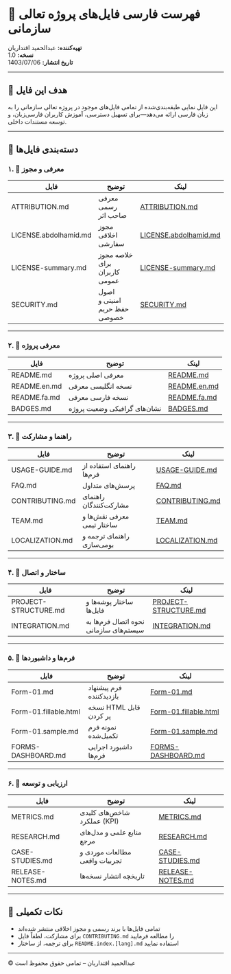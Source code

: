 # 📂 فهرست فارسی فایل‌های پروژه تعالی سازمانی  
**تهیه‌کننده:** عبدالحمید اقتداریان  
**نسخه:** 1.0  
**تاریخ انتشار:** 1403/07/06  

---

## 🎯 هدف این فایل

این فایل نمایی طبقه‌بندی‌شده از تمامی فایل‌های موجود در پروژه تعالی سازمانی را به زبان فارسی ارائه می‌دهد—برای تسهیل دسترسی، آموزش کاربران فارسی‌زبان، و توسعه مستندات داخلی.

---

## 🧩 دسته‌بندی فایل‌ها

### ۱. 📘 معرفی و مجوز

| فایل | توضیح | لینک |
|------|--------|------|
| ATTRIBUTION.md | معرفی رسمی صاحب اثر | [ATTRIBUTION.md](ATTRIBUTION.md)  
| LICENSE.abdolhamid.md | مجوز اخلاقی سفارشی | [LICENSE.abdolhamid.md](LICENSE.abdolhamid.md)  
| LICENSE-summary.md | خلاصه مجوز برای کاربران عمومی | [LICENSE-summary.md](LICENSE-summary.md)  
| SECURITY.md | اصول امنیتی و حفظ حریم خصوصی | [SECURITY.md](SECURITY.md)

---

### ۲. 📘 معرفی پروژه

| فایل | توضیح | لینک |
|------|--------|------|
| README.md | معرفی اصلی پروژه | [README.md](README.md)  
| README.en.md | نسخه انگلیسی معرفی | [README.en.md](README.en.md)  
| README.fa.md | نسخه فارسی معرفی | [README.fa.md](README.fa.md)  
| BADGES.md | نشان‌های گرافیکی وضعیت پروژه | [BADGES.md](BADGES.md)

---

### ۳. 📘 راهنما و مشارکت

| فایل | توضیح | لینک |
|------|--------|------|
| USAGE-GUIDE.md | راهنمای استفاده از فرم‌ها | [USAGE-GUIDE.md](USAGE-GUIDE.md)  
| FAQ.md | پرسش‌های متداول | [FAQ.md](FAQ.md)  
| CONTRIBUTING.md | راهنمای مشارکت‌کنندگان | [CONTRIBUTING.md](CONTRIBUTING.md)  
| TEAM.md | معرفی نقش‌ها و ساختار تیمی | [TEAM.md](TEAM.md)  
| LOCALIZATION.md | راهنمای ترجمه و بومی‌سازی | [LOCALIZATION.md](LOCALIZATION.md)

---

### ۴. 📘 ساختار و اتصال

| فایل | توضیح | لینک |
|------|--------|------|
| PROJECT-STRUCTURE.md | ساختار پوشه‌ها و فایل‌ها | [PROJECT-STRUCTURE.md](PROJECT-STRUCTURE.md)  
| INTEGRATION.md | نحوه اتصال فرم‌ها به سیستم‌های سازمانی | [INTEGRATION.md](INTEGRATION.md)

---

### ۵. 📘 فرم‌ها و داشبوردها

| فایل | توضیح | لینک |
|------|--------|------|
| Form-01.md | فرم پیشنهاد بازدیدکننده | [Form-01.md](Form-01.md)  
| Form-01.fillable.html | نسخه HTML قابل پر کردن | [Form-01.fillable.html](Form-01.fillable.html)  
| Form-01.sample.md | نمونه فرم تکمیل‌شده | [Form-01.sample.md](Form-01.sample.md)  
| FORMS-DASHBOARD.md | داشبورد اجرایی فرم‌ها | [FORMS-DASHBOARD.md](FORMS-DASHBOARD.md)

---

### ۶. 📘 ارزیابی و توسعه

| فایل | توضیح | لینک |
|------|--------|------|
| METRICS.md | شاخص‌های کلیدی عملکرد (KPI) | [METRICS.md](METRICS.md)  
| RESEARCH.md | منابع علمی و مدل‌های مرجع | [RESEARCH.md](RESEARCH.md)  
| CASE-STUDIES.md | مطالعات موردی و تجربیات واقعی | [CASE-STUDIES.md](CASE-STUDIES.md)  
| RELEASE-NOTES.md | تاریخچه انتشار نسخه‌ها | [RELEASE-NOTES.md](RELEASE-NOTES.md)

---

## 📌 نکات تکمیلی

- تمامی فایل‌ها با برند رسمی و مجوز اخلاقی منتشر شده‌اند  
- برای مشارکت، لطفاً فایل `CONTRIBUTING.md` را مطالعه فرمایید  
- برای ترجمه، از ساختار `README.index.[lang].md` استفاده نمایید

---

© عبدالحمید اقتداریان – تمامی حقوق محفوظ است  
